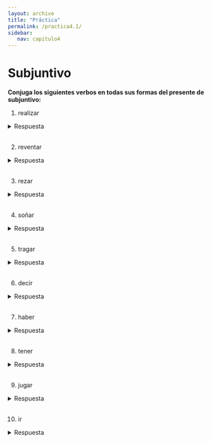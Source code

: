 ```yaml
---
layout: archive
title: "Práctica"
permalink: /practica4.1/
sidebar:
   nav: capitulo4
---
```

# Subjuntivo
**Conjuga los siguientes verbos en todas sus formas del presente de subjuntivo:**

1.  realizar
<details><summary markdown="span">Respuesta</summary>
  yo realice  
  tu realices  
  él/ella/usted realice  
  nosotros realicemos  
  vosotros realicéis  
  ellos/ellas/ustedes realicen  
</details>
<br/>

2.  reventar
<details><summary markdown="span">Respuesta</summary>
# yo reviente
# tú revientes
# él/ella/usted reviente
# nosotros reventemos
# vosotros reventéis
# ellos/ellas/ustedes revienten
</details>
<br/>

3.  rezar
<details><summary markdown="span">Respuesta</summary>
# yo rece
# tú reces
# él/ella/usted rece
# nosotros recemos
# vosotros recéis
# ellos/ellas/ustedes recen
</details>
<br/>

4.  soñar
<details><summary markdown="span">Respuesta</summary>
# yo sueñe
# tú sueñes
# él/ella/usted sueñe
# nosotros soñemos
# vosotros soñéis
# ellos/ellas/ustedes sueñen
</details>
<br/>

5. tragar
<details><summary markdown="span">Respuesta</summary>
# yo trague
# tú tragues
# él/ella/usted trague
# nosotros traguemos
# vosotros traguéis
# ellos/ellas/ustedes traguen
</details>
<br/>

6. decir
<details><summary markdown="span">Respuesta</summary>
# yo diga
# tú digas
# él/ella/usted diga
# nosotros digamos
# vosotros digáis
# ellos/ellas/ustedes digan
</details>
<br/>

7. haber
<details><summary markdown="span">Respuesta</summary>
# yo haya
# tú hayas
# él/ella/usted haya
# nosotros hayamos
# vosotros hayáis
# ellos/ellas/ustedes hayan
</details>
<br/>

8. tener
<details><summary markdown="span">Respuesta</summary>
# yo tenga
# tú tengas
# él/ella/usted tenga
# nosotros tengamos
# vosotros tengáis
# ellos/ellas/ustedes tengan
</details>
<br/>

9. jugar
<details><summary markdown="span">Respuesta</summary>
# yo juegue
# tú juegues
# él/ella/usted juegue
# nosotros juguemos
# vosotros juguéis
# ellos/ellas/ustedes jueguen
</details>
<br/>

10. ir
<details><summary markdown="span">Respuesta</summary>
# yo vaya
# tú vayas
# él/ella/usted vaya
# nosotros vayamos
# vosotros vayáis
# ellos/ellas/ustedes vayan
</details>
<br/>
